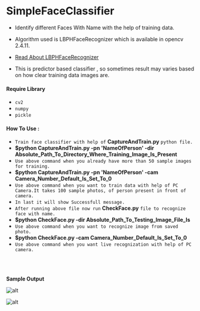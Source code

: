# SimpleFaceClassifier

* Identify different Faces With Name with the help of training data.

* Algorithm used is LBPHFaceRecognizer which is available in opencv 2.4.11.

* [Read About LBPHFaceRecognizer](http://eyalarubas.com/face-detection-and-recognition.html)

* This is predictor based classifier , so sometimes result may varies based on how clear training data images are.

#### Require Library

* `cv2`
* `numpy`
* `pickle`

#### How To Use :
* `Train face classifier with help of` **CaptureAndTrain.py** `python file.`
* **$python CaptureAndTrain.py -pn 'NameOfPerson' -dir Absolute_Path_To_Directory_Where_Training_Image_Is_Present** 
* `Use above command when you already have more than 50 sample images for training.`
* **$python CaptureAndTrain.py -pn 'NameOfPerson' -cam Camera_Number_Default_Is_Set_To_0**
*  `Use above command when you want to train data with help of PC Camera.It takes 100 sample photos, of person present in front of camera.`
* `In last it will show Successfull message.`
* `After running above file now run` **CheckFace.py** `file to recognize face with name.`
* **$python CheckFace.py -dir Absolute_Path_To_Testing_Image_File_Is**
* `Use above command when you want to recognize image from saved photo.`
* **$python CheckFace.py -cam Camera_Number_Default_Is_Set_To_0**
* `Use above command when you want live recognization with help of PC camera.`

<br/>
<br/>

**Sample Output**

![alt](https://github.com/prajwalsingh/SimpleFaceClassifier/blob/master/SampleImage.png)

![alt](https://github.com/prajwalsingh/SimpleFaceClassifier/blob/master/SimpleFaceClassifier.png)
